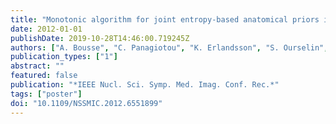 ```yaml
---
title: "Monotonic algorithm for joint entropy-based anatomical priors in parametric PET image reconstruction"
date: 2012-01-01
publishDate: 2019-10-28T14:46:00.719245Z
authors: ["A. Bousse", "C. Panagiotou", "K. Erlandsson", "S. Ourselin", "S. Arridge", "B. F. Hutton"]
publication_types: ["1"]
abstract: ""
featured: false
publication: "*IEEE Nucl. Sci. Symp. Med. Imag. Conf. Rec.*"
tags: ["poster"]
doi: "10.1109/NSSMIC.2012.6551899"
---
```


